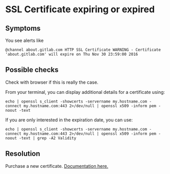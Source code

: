 # SSL Certificate expiring or expired

## Symptoms

You see alerts like

```
@channel about.gitlab.com HTTP SSL Certificate WARNING - Certificate 'about.gitlab.com' will expire on Thu Nov 30 23:59:00 2016
```

## Possible checks

Check with browser if this is really the case.

From your terminal, you can display additional details for a certificate using:

```
echo | openssl s_client -showcerts -servername my.hostname.com -connect my.hostname.com:443 2>/dev/null | openssl x509 -inform pem -noout -text
```

If you are only interested in the expiration date, you can use:

```
echo | openssl s_client -showcerts -servername my.hostname.com -connect my.hostname.com:443 2>/dev/null | openssl x509 -inform pem -noout -text | grep -A2 Validity
```

## Resolution

Purchase a new certificate. [Documentation here.](../howto/ssl_cert.md)
